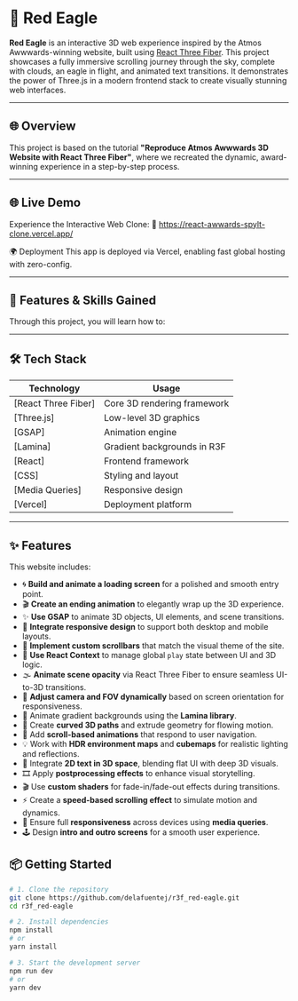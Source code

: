 # 🦅 Red Eagle

**Red Eagle** is an interactive 3D web experience inspired by the Atmos Awwwards-winning website, built using [React Three Fiber](https://docs.pmnd.rs/react-three-fiber). This project showcases a fully immersive scrolling journey through the sky, complete with clouds, an eagle in flight, and animated text transitions. It demonstrates the power of Three.js in a modern frontend stack to create visually stunning web interfaces.

---

## 🌐 Overview

This project is based on the tutorial **"Reproduce Atmos Awwwards 3D Website with React Three Fiber"**, where we recreated the dynamic, award-winning experience in a step-by-step process.

---

## 🌐 Live Demo

Experience the Interactive Web Clone:
🔗 https://react-awwards-spylt-clone.vercel.app/

🌍 Deployment
This app is deployed via Vercel, enabling fast global hosting with zero-config.

---

## 🚀 Features & Skills Gained

Through this project, you will learn how to:

---

## 🛠 Tech Stack

| Technology          | Usage                       |
| ------------------- | --------------------------- |
| [React Three Fiber] | Core 3D rendering framework |
| [Three.js]          | Low-level 3D graphics       |
| [GSAP]              | Animation engine            |
| [Lamina]            | Gradient backgrounds in R3F |
| [React]             | Frontend framework          |
| [CSS]               | Styling and layout          |
| [Media Queries]     | Responsive design           |
| [Vercel]            | Deployment platform         |

---

## ✨ Features

This website includes:

- 🌀 **Build and animate a loading screen** for a polished and smooth entry point.
- 🎬 **Create an ending animation** to elegantly wrap up the 3D experience.
- ✨ **Use GSAP** to animate 3D objects, UI elements, and scene transitions.
- 📱 **Integrate responsive design** to support both desktop and mobile layouts.
- 🎨 **Implement custom scrollbars** that match the visual theme of the site.
- 🧠 **Use React Context** to manage global `play` state between UI and 3D logic.
- 🌫️ **Animate scene opacity** via React Three Fiber to ensure seamless UI-to-3D transitions.
- 🎥 **Adjust camera and FOV dynamically** based on screen orientation for responsiveness.
- 🌈 Animate gradient backgrounds using the **Lamina library**.
- 🧩 Create **curved 3D paths** and extrude geometry for flowing motion.
- 🧭 Add **scroll-based animations** that respond to user navigation.
- 💡 Work with **HDR environment maps** and **cubemaps** for realistic lighting and reflections.
- 📝 Integrate **2D text in 3D space**, blending flat UI with deep 3D visuals.
- 🎞 Apply **postprocessing effects** to enhance visual storytelling.
- 🎬 Use **custom shaders** for fade-in/fade-out effects during transitions.
- ⚡ Create a **speed-based scrolling effect** to simulate motion and dynamics.
- 📱 Ensure full **responsiveness** across devices using **media queries**.
- 🕹 Design **intro and outro screens** for a smooth user experience.

## 📦 Getting Started

```bash
# 1. Clone the repository
git clone https://github.com/delafuentej/r3f_red-eagle.git
cd r3f_red-eagle

# 2. Install dependencies
npm install
# or
yarn install

# 3. Start the development server
npm run dev
# or
yarn dev
```
